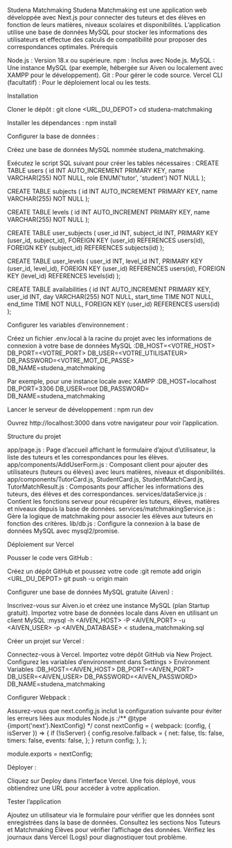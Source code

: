 Studena Matchmaking
Studena Matchmaking est une application web développée avec Next.js pour connecter des tuteurs et des élèves en fonction de leurs matières, niveaux scolaires et disponibilités. L’application utilise une base de données MySQL pour stocker les informations des utilisateurs et effectue des calculs de compatibilité pour proposer des correspondances optimales.
Prérequis

Node.js : Version 18.x ou supérieure.
npm : Inclus avec Node.js.
MySQL : Une instance MySQL (par exemple, hébergée sur Aiven ou localement avec XAMPP pour le développement).
Git : Pour gérer le code source.
Vercel CLI (facultatif) : Pour le déploiement local ou les tests.

Installation

Cloner le dépôt :
git clone <URL_DU_DEPOT>
cd studena-matchmaking


Installer les dépendances :
npm install


Configurer la base de données :

Créez une base de données MySQL nommée studena_matchmaking.

Exécutez le script SQL suivant pour créer les tables nécessaires :
CREATE TABLE users (
    id INT AUTO_INCREMENT PRIMARY KEY,
    name VARCHAR(255) NOT NULL,
    role ENUM('tutor', 'student') NOT NULL
);

CREATE TABLE subjects (
    id INT AUTO_INCREMENT PRIMARY KEY,
    name VARCHAR(255) NOT NULL
);

CREATE TABLE levels (
    id INT AUTO_INCREMENT PRIMARY KEY,
    name VARCHAR(255) NOT NULL
);

CREATE TABLE user_subjects (
    user_id INT,
    subject_id INT,
    PRIMARY KEY (user_id, subject_id),
    FOREIGN KEY (user_id) REFERENCES users(id),
    FOREIGN KEY (subject_id) REFERENCES subjects(id)
);

CREATE TABLE user_levels (
    user_id INT,
    level_id INT,
    PRIMARY KEY (user_id, level_id),
    FOREIGN KEY (user_id) REFERENCES users(id),
    FOREIGN KEY (level_id) REFERENCES levels(id)
);

CREATE TABLE availabilities (
    id INT AUTO_INCREMENT PRIMARY KEY,
    user_id INT,
    day VARCHAR(255) NOT NULL,
    start_time TIME NOT NULL,
    end_time TIME NOT NULL,
    FOREIGN KEY (user_id) REFERENCES users(id)
);




Configurer les variables d’environnement :

Créez un fichier .env.local à la racine du projet avec les informations de connexion à votre base de données MySQL :DB_HOST=<VOTRE_HOST>
DB_PORT=<VOTRE_PORT>
DB_USER=<VOTRE_UTILISATEUR>
DB_PASSWORD=<VOTRE_MOT_DE_PASSE>
DB_NAME=studena_matchmaking

Par exemple, pour une instance locale avec XAMPP :DB_HOST=localhost
DB_PORT=3306
DB_USER=root
DB_PASSWORD=
DB_NAME=studena_matchmaking




Lancer le serveur de développement :
npm run dev

Ouvrez http://localhost:3000 dans votre navigateur pour voir l’application.


Structure du projet

app/page.js : Page d’accueil affichant le formulaire d’ajout d’utilisateur, la liste des tuteurs et les correspondances pour les élèves.
app/components/AddUserForm.js : Composant client pour ajouter des utilisateurs (tuteurs ou élèves) avec leurs matières, niveaux et disponibilités.
app/components/TutorCard.js, StudentCard.js, StudentMatchCard.js, TutorMatchResult.js : Composants pour afficher les informations des tuteurs, des élèves et des correspondances.
services/dataService.js : Contient les fonctions serveur pour récupérer les tuteurs, élèves, matières et niveaux depuis la base de données.
services/matchmakingService.js : Gère la logique de matchmaking pour associer les élèves aux tuteurs en fonction des critères.
lib/db.js : Configure la connexion à la base de données MySQL avec mysql2/promise.

Déploiement sur Vercel

Pousser le code vers GitHub :

Créez un dépôt GitHub et poussez votre code :git remote add origin <URL_DU_DEPOT>
git push -u origin main




Configurer une base de données MySQL gratuite (Aiven) :

Inscrivez-vous sur Aiven.io et créez une instance MySQL (plan Startup gratuit).
Importez votre base de données locale dans Aiven en utilisant un client MySQL :mysql -h <AIVEN_HOST> -P <AIVEN_PORT> -u <AIVEN_USER> -p <AIVEN_DATABASE> < studena_matchmaking.sql




Créer un projet sur Vercel :

Connectez-vous à Vercel.
Importez votre dépôt GitHub via New Project.
Configurez les variables d’environnement dans Settings > Environment Variables :DB_HOST=<AIVEN_HOST>
DB_PORT=<AIVEN_PORT>
DB_USER=<AIVEN_USER>
DB_PASSWORD=<AIVEN_PASSWORD>
DB_NAME=studena_matchmaking




Configurer Webpack :

Assurez-vous que next.config.js inclut la configuration suivante pour éviter les erreurs liées aux modules Node.js :/** @type {import('next').NextConfig} */
const nextConfig = {
  webpack: (config, { isServer }) => {
    if (!isServer) {
      config.resolve.fallback = {
        net: false,
        tls: false,
        timers: false,
        events: false,
      };
    }
    return config;
  },
};

module.exports = nextConfig;




Déployer :

Cliquez sur Deploy dans l’interface Vercel. Une fois déployé, vous obtiendrez une URL pour accéder à votre application.



Tester l’application

Ajoutez un utilisateur via le formulaire pour vérifier que les données sont enregistrées dans la base de données.
Consultez les sections Nos Tuteurs et Matchmaking Élèves pour vérifier l’affichage des données.
Vérifiez les journaux dans Vercel (Logs) pour diagnostiquer tout problème.


